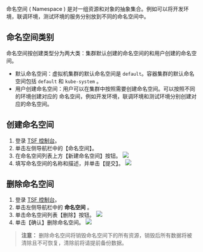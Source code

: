 命名空间 ( Namespace ) 是对一组资源和对象的抽象集合。例如可以将开发环境，联调环境，测试环境的服务分别放到不同的命名空间中。

## 命名空间类别

命名空间按创建类型分为两大类：集群默认创建的命名空间的和用户创建的命名空间。

- 默认命名空间：虚拟机集群的默认命名空间是 `default`。容器集群的默认命名空间包括 `default` 和 `kube-system` 。
- 用户创建命名空间：用户可以在集群中按照需要创建命名空间。可以按照不同的环境创建对应的 命名空间，例如开发环境，联调环境和测试环境分别创建对应的命名空间。

## 创建命名空间
1. 登录 [TSF 控制台](https://console.cloud.tencent.com/tsf/index)。
2. 单击左侧导航栏中的【命名空间】。
3. 在命名空间列表上方【新建命名空间】按钮。
![](https://main.qcloudimg.com/raw/2ec84cb14a02820ac269468cd9d9d7a1.png)
4. 填写命名空间的名称和描述，并单击【提交】。
![](https://main.qcloudimg.com/raw/4cd54cb2d748e50c7009b221f436a836.png)


## 删除命名空间
1. 登录 [TSF 控制台](https://console.cloud.tencent.com/tsf/index)。
2. 单击左侧导航栏中的 **命名空间** 。
3. 单击命名空间列表【删除】按钮。
![](https://main.qcloudimg.com/raw/e413a45a21fdbc903cd033a279ec70c3.png)
4. 单击【确认】删除命名空间。
![](https://main.qcloudimg.com/raw/092beaf64c23985084270eb583a6f44a.png)


>**注意：**
>删除命名空间将销毁命名空间下的所有资源，销毁后所有数据将被清除且不可恢复，清除前将请提前备份数据。

